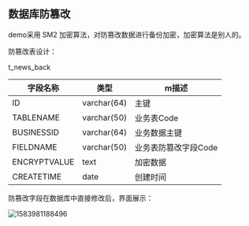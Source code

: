 ## 数据库防篡改

demo采用 SM2 加密算法，对防篡改数据进行备份加密，加密算法是别人的。

防篡改表设计：

t_news_back

| 字段名称     | 类型        | m描述                |
| ------------ | ----------- | -------------------- |
| ID           | varchar(64) | 主键                 |
| TABLENAME    | varchar(50) | 业务表Code           |
| BUSINESSID   | varchar(64) | 业务数据主键         |
| FIELDNAME    | varchar(50) | 业务表防篡改字段Code |
| ENCRYPTVALUE | text        | 加密数据             |
| CREATETIME   | date        | 创建时间             |

防篡改字段在数据库中直接修改后，界面展示：

![1583981188496](C:\Users\admin\AppData\Roaming\Typora\typora-user-images\1583981188496.png)

